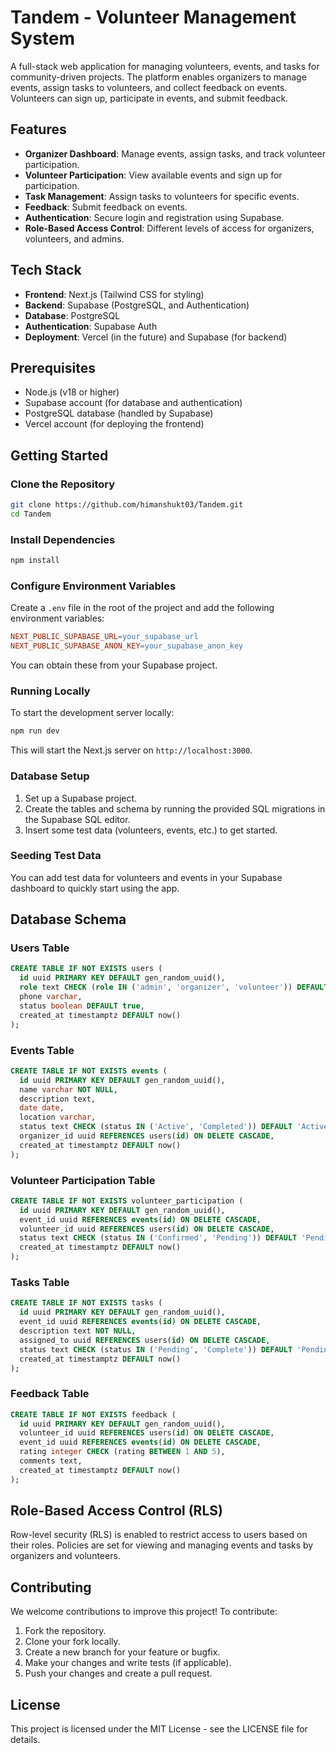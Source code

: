 # Tandem - Volunteer Management System

A full-stack web application for managing volunteers, events, and tasks for community-driven projects. The platform enables organizers to manage events, assign tasks to volunteers, and collect feedback on events. Volunteers can sign up, participate in events, and submit feedback.

## Features

- **Organizer Dashboard**: Manage events, assign tasks, and track volunteer participation.
- **Volunteer Participation**: View available events and sign up for participation.
- **Task Management**: Assign tasks to volunteers for specific events.
- **Feedback**: Submit feedback on events.
- **Authentication**: Secure login and registration using Supabase.
- **Role-Based Access Control**: Different levels of access for organizers, volunteers, and admins.

## Tech Stack

- **Frontend**: Next.js (Tailwind CSS for styling)
- **Backend**: Supabase (PostgreSQL, and Authentication)
- **Database**: PostgreSQL
- **Authentication**: Supabase Auth
- **Deployment**: Vercel (in the future) and Supabase (for backend)

## Prerequisites

- Node.js (v18 or higher)
- Supabase account (for database and authentication)
- PostgreSQL database (handled by Supabase)
- Vercel account (for deploying the frontend)

## Getting Started

### Clone the Repository

```bash
git clone https://github.com/himanshukt03/Tandem.git
cd Tandem
```

### Install Dependencies

```bash
npm install
```

### Configure Environment Variables

Create a `.env` file in the root of the project and add the following environment variables:

```makefile
NEXT_PUBLIC_SUPABASE_URL=your_supabase_url
NEXT_PUBLIC_SUPABASE_ANON_KEY=your_supabase_anon_key
```

You can obtain these from your Supabase project.

### Running Locally

To start the development server locally:

```bash
npm run dev
```

This will start the Next.js server on `http://localhost:3000`.

### Database Setup

1. Set up a Supabase project.
2. Create the tables and schema by running the provided SQL migrations in the Supabase SQL editor.
3. Insert some test data (volunteers, events, etc.) to get started.

### Seeding Test Data

You can add test data for volunteers and events in your Supabase dashboard to quickly start using the app.


## Database Schema

### Users Table

```sql
CREATE TABLE IF NOT EXISTS users (
  id uuid PRIMARY KEY DEFAULT gen_random_uuid(),
  role text CHECK (role IN ('admin', 'organizer', 'volunteer')) DEFAULT 'volunteer',
  phone varchar,
  status boolean DEFAULT true,
  created_at timestamptz DEFAULT now()
);
```

### Events Table

```sql
CREATE TABLE IF NOT EXISTS events (
  id uuid PRIMARY KEY DEFAULT gen_random_uuid(),
  name varchar NOT NULL,
  description text,
  date date,
  location varchar,
  status text CHECK (status IN ('Active', 'Completed')) DEFAULT 'Active',
  organizer_id uuid REFERENCES users(id) ON DELETE CASCADE,
  created_at timestamptz DEFAULT now()
);
```

### Volunteer Participation Table

```sql
CREATE TABLE IF NOT EXISTS volunteer_participation (
  id uuid PRIMARY KEY DEFAULT gen_random_uuid(),
  event_id uuid REFERENCES events(id) ON DELETE CASCADE,
  volunteer_id uuid REFERENCES users(id) ON DELETE CASCADE,
  status text CHECK (status IN ('Confirmed', 'Pending')) DEFAULT 'Pending',
  created_at timestamptz DEFAULT now()
);
```

### Tasks Table

```sql
CREATE TABLE IF NOT EXISTS tasks (
  id uuid PRIMARY KEY DEFAULT gen_random_uuid(),
  event_id uuid REFERENCES events(id) ON DELETE CASCADE,
  description text NOT NULL,
  assigned_to uuid REFERENCES users(id) ON DELETE CASCADE,
  status text CHECK (status IN ('Pending', 'Complete')) DEFAULT 'Pending',
  created_at timestamptz DEFAULT now()
);
```

### Feedback Table

```sql
CREATE TABLE IF NOT EXISTS feedback (
  id uuid PRIMARY KEY DEFAULT gen_random_uuid(),
  volunteer_id uuid REFERENCES users(id) ON DELETE CASCADE,
  event_id uuid REFERENCES events(id) ON DELETE CASCADE,
  rating integer CHECK (rating BETWEEN 1 AND 5),
  comments text,
  created_at timestamptz DEFAULT now()
);
```

## Role-Based Access Control (RLS)

Row-level security (RLS) is enabled to restrict access to users based on their roles. Policies are set for viewing and managing events and tasks by organizers and volunteers.

## Contributing

We welcome contributions to improve this project! To contribute:

1. Fork the repository.
2. Clone your fork locally.
3. Create a new branch for your feature or bugfix.
4. Make your changes and write tests (if applicable).
5. Push your changes and create a pull request.

## License

This project is licensed under the MIT License - see the LICENSE file for details.

